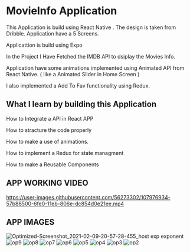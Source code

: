 # MovieInfo Application 

 This Application is build using React Native . The design is taken from Dribble. Application have a 5 Screens.
 
 
 Applicattion is build using Expo

 In the Project I Have Fetched the IMDB API  to dsiplay the Movies Info.

 Application have some animations implemented using Animated API from React Native. ( like a Animated Slider in Home Screen )

 I also implemented a Add To Fav functionality using Redux.


 


## What I learn by building this Application

How to Integrate a API in React APP

How to stracture the code properly

How to make a use of animations.

How to implement a Redux for state managment

How to make a Reusable Components 

## APP WORKING VIDEO 

https://user-images.githubusercontent.com/56273302/107976934-57b88500-6fe0-11eb-806e-dc854d0e21ee.mp4

## APP IMAGES

![Optimized-Screenshot_2021-02-09-20-57-28-455_host exp exponent](https://user-images.githubusercontent.com/56273302/107973297-15d91000-6fdb-11eb-8bca-85844fff5524.jpg)
![op9](https://user-images.githubusercontent.com/56273302/107974545-c562b200-6fdc-11eb-8749-733b3c9a012a.jpg)
![op8](https://user-images.githubusercontent.com/56273302/107974568-ceec1a00-6fdc-11eb-8d9b-b954af97474d.jpg)
![op7](https://user-images.githubusercontent.com/56273302/107974593-d6132800-6fdc-11eb-8abd-5eb9fbc22c27.jpg)
![op6](https://user-images.githubusercontent.com/56273302/107974606-db707280-6fdc-11eb-84b7-355e75b40ea7.jpg)
![op5](https://user-images.githubusercontent.com/56273302/107974626-e3301700-6fdc-11eb-9d1b-9e34b78d2d45.jpg)
![op4](https://user-images.githubusercontent.com/56273302/107974642-e88d6180-6fdc-11eb-813f-85b7eebc4914.jpg)
![op3](https://user-images.githubusercontent.com/56273302/107974660-edeaac00-6fdc-11eb-8d71-facf9f67ee0c.jpg)
![op2](https://user-images.githubusercontent.com/56273302/107974673-f3e08d00-6fdc-11eb-9f70-2ac0323405f1.jpg)

